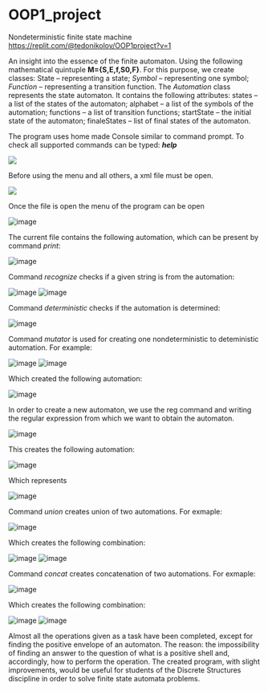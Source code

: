 # OOP1_project
Nondeterministic finite state machine 
https://replit.com/@tedonikolov/OOP1project?v=1
<p>An insight into the essence of the finite automaton. Using the following mathematical quintuple <b>M={S,E,f,S0,F}</b>. For this purpose, we create classes:</i> State</i> – representing a state; <i>Symbol</i> – representing one symbol; <i>Function</i> – representing a transition function. The <i>Automation</i> class represents the state automaton. It contains the following attributes: states – a list of the states of the automaton; alphabet – a list of the symbols of the automation; functions – a list of transition functions; startState – the initial state of the automaton; finaleStates – list of final states of the automaton.</p>

<p>The program uses home made Console similar to command prompt. To check all supported commands can be typed: <b><i>help</i></b></p>
<a href="https://www.linkpicture.com/view.php?img=LPic63c97fabaa3441022312171"><img src="https://www.linkpicture.com/q/Screenshot_20230119_073553.png" type="image"></a>
<p> Before using the menu and all others, a xml file must be open.</p>
<a href="https://www.linkpicture.com/view.php?img=LPic63c9803bcc5c12045125268"><img src="https://www.linkpicture.com/q/Screenshot_20230119_073850.png" type="image"></a>

<p> Once the file is open the menu of the program can be open</p>

![image](https://user-images.githubusercontent.com/100678443/213521336-20d12212-3aeb-4f7f-88f9-23cd9d24c343.png)


<p>The current file contains the following automation, which can be present by command <i>print</i>:</p>

![image](https://user-images.githubusercontent.com/100678443/213520569-77fc1825-a641-4057-a8c2-8dc7168a45b3.png)

<p>Command <i>recognize</i> checks if a given string is from the automation:</p> 

![image](https://user-images.githubusercontent.com/100678443/213522359-4d6d481f-ba94-4e2a-b644-3cee96652458.png)
![image](https://user-images.githubusercontent.com/100678443/213522371-b8459be7-1540-4b90-8a03-53a047f97f21.png)

<p>Command <i>deterministic</i> checks if the automation is determined:</p> 

![image](https://user-images.githubusercontent.com/100678443/213526149-31f8668c-f423-4217-a186-f981055b8f6e.png)

<p> Command <i>mutator</i> is used for creating one nondeterministic to deteministic automation. For example:</p>

![image](https://user-images.githubusercontent.com/100678443/213526517-c37b3c9c-fb4e-492f-9980-f127098e4a0d.png)
![image](https://user-images.githubusercontent.com/100678443/213526527-f3e09754-6d64-4f1f-b27b-a5e6b4dd06a5.png)
<p>Which created the following automation:</p>

![image](https://user-images.githubusercontent.com/100678443/213526852-20077248-3e55-4764-8044-405ba1ebc5c2.png)

<p>In order to create a new automaton, we use the </i>reg</i> command and writing the regular expression from which we want to obtain the automaton.</p>

![image](https://user-images.githubusercontent.com/100678443/213527237-f11e1c30-5d5a-4f66-950a-8cf3edf9a4e2.png)
<p>This creates the following automation:</p>

![image](https://user-images.githubusercontent.com/100678443/213527347-e27b0693-60ac-4ac2-a59e-3c29682aaaa5.png)

<p>Which represents</p>

![image](https://user-images.githubusercontent.com/100678443/213527469-9127bb91-d3ac-464b-aeff-e6e23e8445cf.png)

<p>Command <i>union</i> creates union of two automations. For exmaple:</p>

![image](https://user-images.githubusercontent.com/100678443/213527952-17ac6884-0fc9-44c4-a574-59a8f11a9479.png)
<p>Which creates the following combination:</p>

![image](https://user-images.githubusercontent.com/100678443/213528030-a5ade688-17ac-4084-ac22-4a01eeded09a.png)
![image](https://user-images.githubusercontent.com/100678443/213528253-3e4a688f-ecf1-4f4f-990b-4d3f90e1bd24.png)

<p>Command <i>concat</i> creates concatenation of two automations. For exmaple:</p>

![image](https://user-images.githubusercontent.com/100678443/213528554-497cbc2f-c0bd-4788-b2d1-199a0a4bc5a4.png)
<p>Which creates the following combination:</p>

![image](https://user-images.githubusercontent.com/100678443/213528595-3bb526e5-ac7e-4572-b5cf-51168b0825e7.png)
![image](https://user-images.githubusercontent.com/100678443/213528721-0389116c-591f-46fd-81c3-6cf131b8a85f.png)

<p>Almost all the operations given as a task have been completed, except for finding the positive envelope of an automaton. The reason: the impossibility of finding an answer to the question of what is a positive shell and, accordingly, how to perform the operation. The created program, with slight improvements, would be useful for students of the Discrete Structures discipline in order to solve finite state automata problems.</p>
